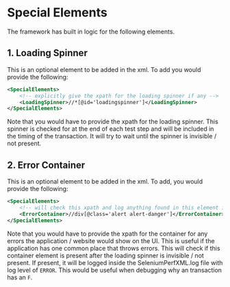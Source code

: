 # Special Elements

The framework has built in logic for the following elements.

## 1. Loading Spinner
This is an optional element to be added in the xml. To add you would provide the following:

```xml
<SpecialElements>
    <!-- explicitly give the xpath for the loading spinner if any -->
    <LoadingSpinner>//*[@id='loadingspinner']</LoadingSpinner>
</SpecialElements>
```

Note that you would have to provide the xpath for the loading spinner. This spinner is checked for at the end of each test step and will be included in the timing of the transaction. It will try to wait until the spinner is invisible / not present.


## 2. Error Container
This is an optional element to be added in the xml. To add, you would provide the following:

```xml
<SpecialElements>
    <!-- will check this xpath and log anything found in this element if found -->
    <ErrorContainer>//div[@class='alert alert-danger']</ErrorContainer>
</SpecialElements>
```

Note that you would have to provide the xpath for the container for any errors the application / website would show on the UI. This is useful if the application has one common place that throws errors. This will check if this container element is present after the loading spinner is invisible / not present. If present, it will be logged inside the SeleniumPerfXML.log file with log level of `ERROR`. This would be useful when debugging why an transaction has an `F`.
